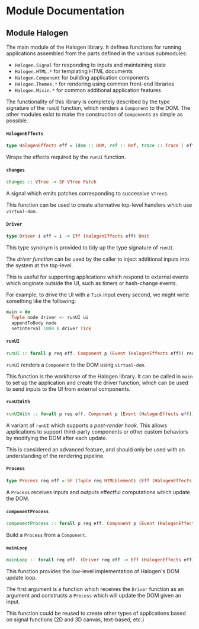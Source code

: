 # Module Documentation

## Module Halogen


The main module of the Halogen library. It defines functions for running applications
assembled from the parts defined in the various submodules:

- `Halogen.Signal` for responding to inputs and maintaining state
- `Halogen.HTML.*` for templating HTML documents
- `Halogen.Component` for building application components
- `Halogen.Themes.*` for rendering using common front-end libraries
- `Halogen.Mixin.*` for common additional application features

The functionality of this library is completely described by the type signature of the `runUI`
function, which renders a `Component` to the DOM. The other modules exist to make the construction
of `Component`s as simple as possible.


#### `HalogenEffects`

``` purescript
type HalogenEffects eff = (dom :: DOM, ref :: Ref, trace :: Trace | eff)
```

Wraps the effects required by the `runUI` function.

#### `changes`

``` purescript
changes :: VTree -> SF VTree Patch
```

A signal which emits patches corresponding to successive `VTree`s.

This function can be used to create alternative top-level handlers which use `virtual-dom`.

#### `Driver`

``` purescript
type Driver i eff = i -> Eff (HalogenEffects eff) Unit
```

This type synonym is provided to tidy up the type signature of `runUI`.

The _driver function_ can be used by the caller to inject additional inputs into the system at the top-level.

This is useful for supporting applications which respond to external events which originate
outside the UI, such as timers or hash-change events.

For example, to drive the UI with a `Tick` input every second, we might write something like the following:

```purescript
main = do
  Tuple node driver <- runUI ui
  appendToBody node
  setInterval 1000 $ driver Tick
```

#### `runUI`

``` purescript
runUI :: forall p req eff. Component p (Event (HalogenEffects eff)) req req -> Eff (HalogenEffects eff) (Tuple HTMLElement (Driver req eff))
```

`runUI` renders a `Component` to the DOM using `virtual-dom`.

This function is the workhorse of the Halogen library. It can be called in `main`
to set up the application and create the driver function, which can be used to
send inputs to the UI from external components.

#### `runUIWith`

``` purescript
runUIWith :: forall p req eff. Component p (Event (HalogenEffects eff)) req req -> (req -> HTMLElement -> Driver req eff -> Eff (HalogenEffects eff) Unit) -> Eff (HalogenEffects eff) (Tuple HTMLElement (Driver req eff))
```

A variant of `runUI` which supports a _post-render hook_. This allows applications
to support third-party components or other custom behaviors by modifying the DOM after
each update.

This is considered an advanced feature, and should only be used with an understanding of
the rendering pipeline.

#### `Process`

``` purescript
type Process req eff = SF (Tuple req HTMLElement) (Eff (HalogenEffects eff) HTMLElement)
```

A `Process` receives inputs and outputs effectful computations which update the DOM.

#### `componentProcess`

``` purescript
componentProcess :: forall p req eff. Component p (Event (HalogenEffects eff)) req req -> (req -> HTMLElement -> Driver req eff -> Eff (HalogenEffects eff) Unit) -> Driver req eff -> Tuple HTMLElement (Process req eff)
```

Build a `Process` from a `Component`.

#### `mainLoop`

``` purescript
mainLoop :: forall req eff. (Driver req eff -> Eff (HalogenEffects eff) (Tuple HTMLElement (Process req eff))) -> Eff (HalogenEffects eff) (Tuple HTMLElement (Driver req eff))
```

This function provides the low-level implementation of Halogen's DOM update loop.

The first argument is a function which receives the `Driver` function as an argument and
constructs a `Process` which will update the DOM given an input.

This function could be reused to create other types of applications based on signal functions
(2D and 3D canvas, text-based, etc.)



